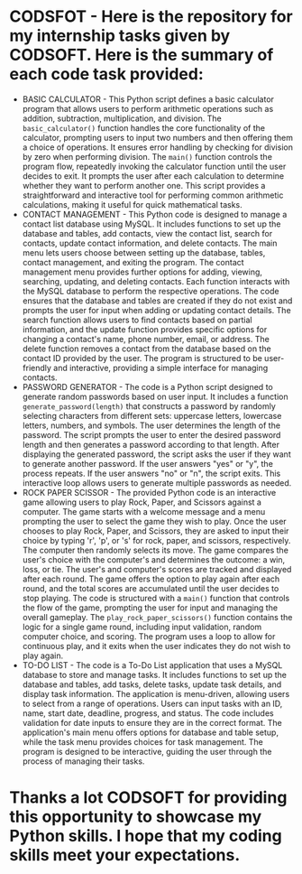 # CODSFOT - Here is the repository for my internship tasks given by CODSOFT. Here is the summary of each code task provided:
- BASIC CALCULATOR - This Python script defines a basic calculator program that allows users to perform arithmetic operations such as addition, subtraction, multiplication, and division. The `basic_calculator()` function handles the core functionality of the calculator, prompting users to input two numbers and then offering them a choice of operations. It ensures error handling by checking for division by zero when performing division. The `main()` function controls the program flow, repeatedly invoking the calculator function until the user decides to exit. It prompts the user after each calculation to determine whether they want to perform another one. This script provides a straightforward and interactive tool for performing common arithmetic calculations, making it useful for quick mathematical tasks.
- CONTACT MANAGEMENT - This Python code is designed to manage a contact list database using MySQL. It includes functions to set up the database and tables, add contacts, view the contact list, search for contacts, update contact information, and delete contacts. The main menu lets users choose between setting up the database, tables, contact management, and exiting the program. The contact management menu provides further options for adding, viewing, searching, updating, and deleting contacts. Each function interacts with the MySQL database to perform the respective operations. The code ensures that the database and tables are created if they do not exist and prompts the user for input when adding or updating contact details. The search function allows users to find contacts based on partial information, and the update function provides specific options for changing a contact's name, phone number, email, or address. The delete function removes a contact from the database based on the contact ID provided by the user. The program is structured to be user-friendly and interactive, providing a simple interface for managing contacts.
- PASSWORD GENERATOR - The code is a Python script designed to generate random passwords based on user input. It includes a function `generate_password(length)` that constructs a password by randomly selecting characters from different sets: uppercase letters, lowercase letters, numbers, and symbols. The user determines the length of the password. The script prompts the user to enter the desired password length and then generates a password according to that length. After displaying the generated password, the script asks the user if they want to generate another password. If the user answers "yes" or "y", the process repeats. If the user answers "no" or "n", the script exits. This interactive loop allows users to generate multiple passwords as needed.
- ROCK PAPER SCISSOR - The provided Python code is an interactive game allowing users to play Rock, Paper, and Scissors against a computer. The game starts with a welcome message and a menu prompting the user to select the game they wish to play. Once the user chooses to play Rock, Paper, and Scissors, they are asked to input their choice by typing 'r', 'p', or 's' for rock, paper, and scissors, respectively. The computer then randomly selects its move. The game compares the user's choice with the computer's and determines the outcome: a win, loss, or tie. The user's and computer's scores are tracked and displayed after each round. The game offers the option to play again after each round, and the total scores are accumulated until the user decides to stop playing. The code is structured with a `main()` function that controls the flow of the game, prompting the user for input and managing the overall gameplay. The `play_rock_paper_scissors()` function contains the logic for a single game round, including input validation, random computer choice, and scoring. The program uses a loop to allow for continuous play, and it exits when the user indicates they do not wish to play again.
- TO-DO LIST - The code is a To-Do List application that uses a MySQL database to store and manage tasks. It includes functions to set up the database and tables, add tasks, delete tasks, update task details, and display task information. The application is menu-driven, allowing users to select from a range of operations. Users can input tasks with an ID, name, start date, deadline, progress, and status. The code includes validation for date inputs to ensure they are in the correct format. The application's main menu offers options for database and table setup, while the task menu provides choices for task management. The program is designed to be interactive, guiding the user through the process of managing their tasks.
# Thanks a lot CODSOFT for providing this opportunity to showcase my Python skills. I hope that my coding skills meet your expectations.

